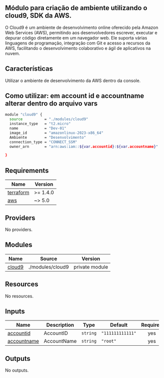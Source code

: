 ## Módulo para criação de ambiente utilizando o cloud9, SDK da AWS.


O Cloud9 é um ambiente de desenvolvimento online oferecido pela Amazon Web Services (AWS), permitindo aos desenvolvedores escrever, executar e depurar código diretamente em um navegador web. Ele suporta várias linguagens de programação, integração com Git e acesso a recursos da AWS, facilitando o desenvolvimento colaborativo e ágil de aplicativos na nuvem.

## Características 

Utilizar o ambiente de desenvolvimento da AWS dentro da console.

## Como utilizar: em account id e accountname alterar dentro do arquivo vars

```bash
module "cloud9" {
  source          = "./modules/cloud9"
  instance_type   = "t2.micro"
  name            = "Dev-01"
  image_id        = "amazonlinux-2023-x86_64"
  Ambiente        = "Desenvolvimento"
  connection_type = "CONNECT_SSM"
  owner_arn       = "arn:aws:iam::${var.accountid}:${var.accountname}"

}

```

## Requirements

| Name | Version |
|------|---------|
| <a name="requirement_terraform"></a> [terraform](#requirement\_terraform) | >= 1.4.0 |
| <a name="requirement_aws"></a> [aws](#requirement\_aws) | ~> 5.0 |

## Providers

No providers.

## Modules

| Name | Source | Version |
|------|--------|---------|
| <a name="module_cloud9"></a> [cloud9](#module\_cloud9) | ./modules/cloud9 | private module |

## Resources

No resources.

## Inputs

| Name | Description | Type | Default | Required |
|------|-------------|------|---------|:--------:|
| <a name="input_accountid"></a> [accountid](#input\_accountid) | AccountID | `string` | `"111111111111"` | yes |
| <a name="input_accountname"></a> [accountname](#input\_accountname) | AccountName | `string` | `"root"` | yes |

## Outputs

No outputs.
